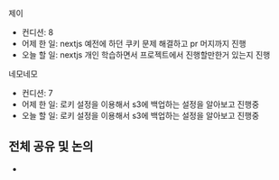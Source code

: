 
제이
- 컨디션: 8
- 어제 한 일: nextjs 예전에 하던 쿠키 문제 해결하고 pr 머지까지 진행 
- 오늘 할 일: nextjs 개인 학습하면서 프로젝트에서 진행할만한거 있는지 진행

네모네모
 - 컨디션: 7
- 어제 한 일: 로키 설정을 이용해서 s3에 백업하는 설정을 알아보고 진행중 
- 오늘 할 일: 로키 설정을 이용해서 s3에 백업하는 설정을 알아보고 진행중

## 전체 공유 및 논의
- 
